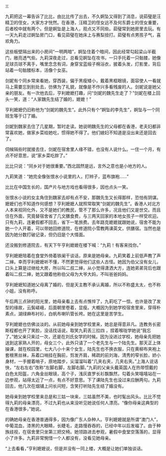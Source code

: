     三 

   九莉把这一幕告诉了比比，由比比传了出去，不久婀坠又得到了消息，说茹璧是汪精卫的侄女，大家方才恍然。在香港，汪精卫的侄女远不及何东爵士的侄女重要，后者校中就有两个。但是婀坠是上海人，观点又不同些。茹璧常到她房里去玩。有一天九莉走过婀坠房门口，看见茹璧在她床上与赛梨扭打。茹璧有点男孩子气，喜欢角力。

   这些板壁隔出来的小房间“一明两暗”，婀坠住着个暗间，因此经常勾起梁山半截门，敞亮透气些。九莉深夜走过，总看见婀坠在攻书，一只手托着一只骷髅，她像足球员球不离手，嘴里念念有词，身穿宝蓝缎子棉浴衣，披着头发，灯影里，背后站着一句骷髅标本，活像个女巫。

   剑妮有个同乡常来看她，穿西装，偏于黑瘦矮小，戴着黑框眼镜，面容使人一看就马上需要忘到别处去，彷佛为了礼貌，就像是不作兴多看残废的人。剑妮说是她父亲的朋友。有一次他去后，亨利嬷嬷打趣，问“剑妮的魏先生走了？”剑妮在楼上回头一笑，道：“人家魏先生结了婚的，嬷嬷！”

   亨利嬷嬷仍旧称他为“剑妮的魏先生”。此外只有个“婀坠的李先生”，婀坠与一个同班生等于订了婚。

   剑妮到魏家去住了几星期，暂时走读。她说明魏先生的父母都在香港，老夫妇都非常喜欢她，做家乡菜给她吃，惯得她不得了。他们媳妇不知道是没出来还是回去了。

   伺候隔些时就接去住，剑妮在宿舍里人缘不错，也没有人说什么。一住一个月，有点不好意思，说“家乡菜吃胖了。”

   比比只说：“同乡对于她很重要。”西北固然是远，言外之意也是小地方的人。

   九莉笑道：“她完全像张恨水小说里的人，打辫子，蓝布旗袍……”

   比比在中国生长的，国产片与地方戏也看得很多，因也点头一笑。

   张恨水小说的女主角住到魏家去却有点不安，那魏先生又长得那样，恐怕有阴谋。嬷嬷们也不知道作何感想？亨利嬷嬷人就照常取笑“剑妮的魏先生”。香港人对北方人本来视同化外，又不是她们的教民，管不了那么许多，况且他们又是世交。而且住在外面，究竟替宿舍省了几文膳食费，与三两天回家的本地女孩子一样受欢迎。只有九莉，连暑假都不回去，省下一笔旅费。去年路克嬷嬷就跟她说，宿舍不能为她一个人开着，可以带她回修道院，在修道院小雪教两课英文，供膳宿。当然也是因为她分数打破记录，但仍旧是个大情面。

   还没搬到修道院去，有天下午亨利嬷嬷在楼下喊：“九莉！有客来找你。”

   亨利嬷嬷陪着在食堂外倚着铁阑干谈话，原来是她母亲。九莉笑着上前低声教了声二婶。幸而亨利嬷嬷听不懂，不然更觉得他们这些人古怪。她因为伯父没有女儿，口头上算是过继给大房，所以叫二叔二婶，从小觉得潇洒大方，连她弟弟背后也跟着叫二叔二婶，她又跟着他称伯父母为大爷大妈，不叫爸爸妈妈。

   亨利嬷嬷知道她父母离了婚的，但是天主教不承认离婚，所以不称盛太太，也不称小姐，没有称呼。

   午后两三点钟的阳光里，她母亲看上去有点憔悴了，九莉吃了一惊。也许是改了发型的缘故，云鬓嵯峨，后面朝里卷着，显瘦。大概因为到她学校宿舍里来，穿得朴素点，湖绿麻布衬衫，白帆布喇叭管长袴。她在这里是苦学生。

   亨利嬷嬷也仿佛淡淡的。从前她母亲到她学校里来，她总是得意非凡。连教务长密斯程都也开了笑脸，没话找话说，取笑九莉丢三拉四 ，捏着喉咙学她说“我忘了。”她父亲只来过一次，还是在刘氏女学的时候。因为没进过学校，她母亲先把她送到这家熟人开的，母女三个，此外只请了一个老先生与一个陆先生。那天正上体操课，就在校园里，七大八小十来个女生，陆先生也不换衣服，只在黄柳布夹袍上套根黑丝袜，系着口哨挂在胸前，剪发齐肩，稀疏的前刘海，清秀的窄长脸，娇小身材，一手握着哨子，原地踏步，尖溜溜叫着“几夹右夹，几夹右夹。”上海人说话快，“左右左右”改称“左脚右脚，左脚右脚。”九莉的父亲头戴英国人在热带惯戴的白色太阳盔，六角金丝眼镜，高个子，浅灰直罗长衫飘飘然，勾着头笑嘻嘻站在一边参观，站得太近了一点，有点不好意思。下了课陆先生也没过来应酬两句。九莉回去，他几次在烟铺上问长问短，含笑打听陆先生结了婚没有。

   她母亲到她学校里来总是和三姑一块来，三姑虽然不美，也时髦出风头。比比不觉得九莉的母亲漂亮，不过九莉也从来没听见她说任何人漂亮。“像你母亲这典型的在香港很多，”她说。

   的确她母亲在香港普通得多，因为像广东人杂种人。亨利嬷嬷就是所谓“澳门人”，中葡混血，漆黑的大眼睛，长睫毛，走路慢吞吞的，已经中年以后发福了。由于种族歧视，在宿舍里只坐第三把交椅。她领路进去参观，暑假中食堂空落落的，显得小了许多。九莉非常惋惜一个人都没有，没看见她母亲。

   “上去看看，”亨利嬷嬷说，但是并没有一同上楼，大概是让她们单独谈话。

